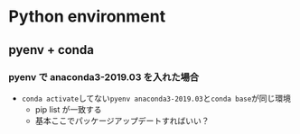 # Python environment

## pyenv + conda

### pyenv で anaconda3-2019.03 を入れた場合

* ```conda activate```してない```pyenv anaconda3-2019.03```と```conda base```が同じ環境
  * pip list が一致する
  * 基本ここでパッケージアップデートすればいい？

